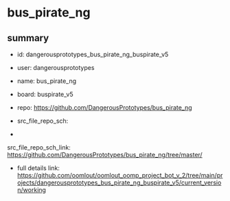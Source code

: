 # bus_pirate_ng
 
## summary 
* id: dangerousprototypes_bus_pirate_ng_buspirate_v5
* user: dangerousprototypes
* name: bus_pirate_ng
* board: buspirate_v5
* repo: https://github.com/DangerousPrototypes/bus_pirate_ng



* src_file_repo_sch: 
*
 src_file_repo_sch_link: https://github.com/DangerousPrototypes/bus_pirate_ng/tree/master/
* full details link: https://github.com/oomlout/oomlout_oomp_project_bot_v_2/tree/main/projects/dangerousprototypes_bus_pirate_ng_buspirate_v5/current_version/working  






